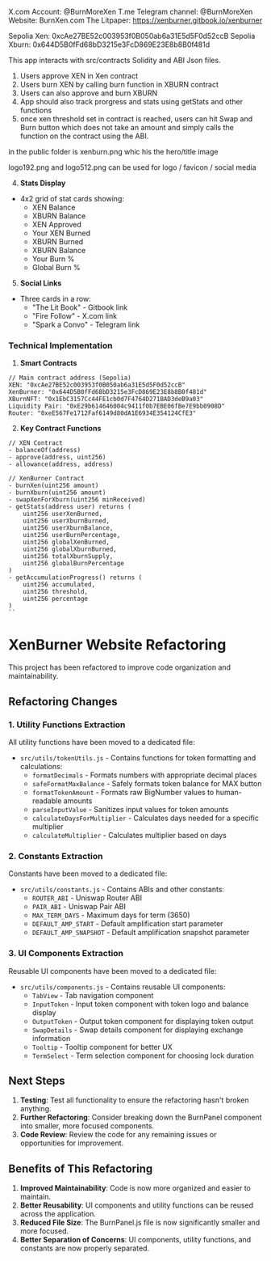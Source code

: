 X.com Account: @BurnMoreXen
T.me Telegram channel:  @BurnMoreXen 
Website: BurnXen.com 
The Litpaper: https://xenburner.gitbook.io/xenburner

Sepolia Xen: 0xcAe27BE52c003953f0B050ab6a31E5d5F0d52ccB
Sepolia Xburn: 0x644D5B0fFd68bD3215e3FcD869E23E8b8B0f481d

This app interacts with src/contracts Solidity and ABI Json  files. 
1) Users approve XEN in Xen contract 
2) Users burn XEN by calling burn function in XBURN contract
3) Users can also approve and burn XBURN
4) App should also track prorgress and stats using  getStats and other functions
5) once xen threshold set in contract is reached, users can hit Swap and Burn button which does not take an amount and simply calls the function on the contract using the ABI. 

in the public folder is xenburn.png whic his the hero/title image 

logo192.png and logo512.png can be used for logo / favicon / social media 



4. **Stats Display**
- 4x2 grid of stat cards showing:
  - XEN Balance
  - XBURN Balance
  - XEN Approved
  - Your XEN Burned
  - XBURN Burned
  - XBURN Balance
  - Your Burn %
  - Global Burn %

5. **Social Links**
- Three cards in a row:
  - "The Lit Book"  - Gitbook link
  - "Fire Follow" - X.com link
  - "Spark a Convo" - Telegram link

### Technical Implementation

1. **Smart Contracts**
```solidity
// Main contract address (Sepolia)
XEN: "0xcAe27BE52c003953f0B050ab6a31E5d5F0d52ccB"
XenBurner: "0x644D5B0fFd68bD3215e3FcD869E23E8b8B0f481d"
XBurnNFT: "0x1EbC3157Cc44FE1cb0d7F4764D271BAD3deB9a03"
Liquidity Pair: "0xE29b614646004c9411f0b7EBE06fBe7E9bb0908D"
Router: "0xeE567Fe1712Faf6149d80dA1E6934E354124CfE3"
```

2. **Key Contract Functions**
```solidity
// XEN Contract
- balanceOf(address)
- approve(address, uint256)
- allowance(address, address)

// XenBurner Contract
- burnXen(uint256 amount)
- burnXburn(uint256 amount)
- swapXenForXburn(uint256 minReceived)
- getStats(address user) returns (
    uint256 userXenBurned,
    uint256 userXburnBurned,
    uint256 userXburnBalance,
    uint256 userBurnPercentage,
    uint256 globalXenBurned,
    uint256 globalXburnBurned,
    uint256 totalXburnSupply,
    uint256 globalBurnPercentage
)
- getAccumulationProgress() returns (
    uint256 accumulated,
    uint256 threshold,
    uint256 percentage
)
``
```

# XenBurner Website Refactoring

This project has been refactored to improve code organization and maintainability.

## Refactoring Changes

### 1. Utility Functions Extraction

All utility functions have been moved to a dedicated file:

- `src/utils/tokenUtils.js` - Contains functions for token formatting and calculations:
  - `formatDecimals` - Formats numbers with appropriate decimal places
  - `safeFormatMaxBalance` - Safely formats token balance for MAX button
  - `formatTokenAmount` - Formats raw BigNumber values to human-readable amounts
  - `parseInputValue` - Sanitizes input values for token amounts
  - `calculateDaysForMultiplier` - Calculates days needed for a specific multiplier
  - `calculateMultiplier` - Calculates multiplier based on days

### 2. Constants Extraction

Constants have been moved to a dedicated file:

- `src/utils/constants.js` - Contains ABIs and other constants:
  - `ROUTER_ABI` - Uniswap Router ABI
  - `PAIR_ABI` - Uniswap Pair ABI
  - `MAX_TERM_DAYS` - Maximum days for term (3650)
  - `DEFAULT_AMP_START` - Default amplification start parameter
  - `DEFAULT_AMP_SNAPSHOT` - Default amplification snapshot parameter

### 3. UI Components Extraction

Reusable UI components have been moved to a dedicated file:

- `src/utils/components.js` - Contains reusable UI components:
  - `TabView` - Tab navigation component
  - `InputToken` - Input token component with token logo and balance display
  - `OutputToken` - Output token component for displaying token output
  - `SwapDetails` - Swap details component for displaying exchange information
  - `Tooltip` - Tooltip component for better UX
  - `TermSelect` - Term selection component for choosing lock duration

## Next Steps

1. **Testing**: Test all functionality to ensure the refactoring hasn't broken anything.
2. **Further Refactoring**: Consider breaking down the BurnPanel component into smaller, more focused components.
3. **Code Review**: Review the code for any remaining issues or opportunities for improvement.

## Benefits of This Refactoring

1. **Improved Maintainability**: Code is now more organized and easier to maintain.
2. **Better Reusability**: UI components and utility functions can be reused across the application.
3. **Reduced File Size**: The BurnPanel.js file is now significantly smaller and more focused.
4. **Better Separation of Concerns**: UI components, utility functions, and constants are now properly separated.